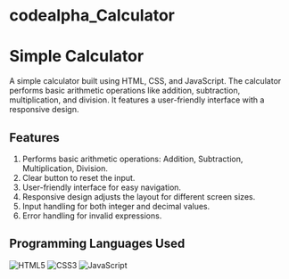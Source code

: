 # codealpha_Calculator
# Simple Calculator

A simple calculator built using HTML, CSS, and JavaScript. The calculator performs basic arithmetic operations like addition, subtraction, multiplication, and division. It features a user-friendly interface with a responsive design.

## Features

1. Performs basic arithmetic operations: Addition, Subtraction, Multiplication, Division.
2. Clear button to reset the input.
3. User-friendly interface for easy navigation.
4. Responsive design adjusts the layout for different screen sizes.
5. Input handling for both integer and decimal values.
6. Error handling for invalid expressions.

## Programming Languages Used

![HTML5](https://img.shields.io/badge/-HTML5-E34F26?logo=html5&logoColor=white&style=flat)
![CSS3](https://img.shields.io/badge/-CSS3-1572B6?logo=css3&logoColor=white&style=flat)
![JavaScript](https://img.shields.io/badge/-JavaScript-F7DF1E?logo=javascript&logoColor=black&style=flat)
